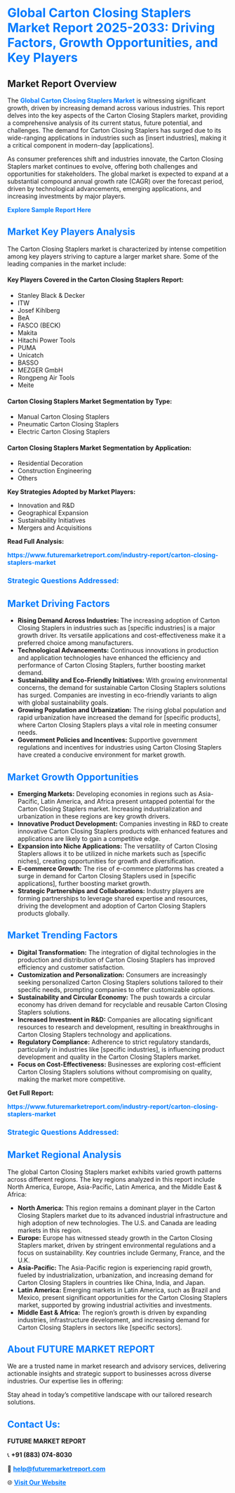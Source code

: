 <h1 style="color: #007BFF;">Global Carton Closing Staplers Market Report 2025-2033: Driving Factors, Growth Opportunities, and Key Players</h1>

<section id="overview">
<h2>Market Report Overview</h2>
<p>The <a href="https://www.futuremarketreport.com/industry-report/carton-closing-staplers-market" style="color: #007BFF; text-decoration: none;"><strong>Global Carton Closing Staplers Market</strong></a> is witnessing significant growth, driven by increasing demand across various industries. This report delves into the key aspects of the Carton Closing Staplers market, providing a comprehensive analysis of its current status, future potential, and challenges. The demand for Carton Closing Staplers has surged due to its wide-ranging applications in industries such as [insert industries], making it a critical component in modern-day [applications].</p>
<p>As consumer preferences shift and industries innovate, the Carton Closing Staplers market continues to evolve, offering both challenges and opportunities for stakeholders. The global market is expected to expand at a substantial compound annual growth rate (CAGR) over the forecast period, driven by technological advancements, emerging applications, and increasing investments by major players.</p>
</section>

<section id="overview">
<p><a href="https://www.futuremarketreport.com/request-sample/reportId=41627" style="color: #007BFF; text-decoration: none;"><strong>Explore Sample Report Here</strong></a></p>
</section>

<section id="key-players">
<h2 style="color: #007BFF;">Market Key Players Analysis</h2>
<p>The Carton Closing Staplers market is characterized by intense competition among key players striving to capture a larger market share. Some of the leading companies in the market include:</p>
<h4>Key Players Covered in the Carton Closing Staplers Report:</h4>
<ul><li>Stanley Black &amp; Decker</li><li>ITW</li><li>Josef Kihlberg</li><li>BeA</li><li>FASCO (BECK)</li><li>Makita</li><li>Hitachi Power Tools</li><li>PUMA</li><li>Unicatch</li><li>BASSO</li><li>MEZGER GmbH</li><li>Rongpeng Air Tools</li><li>Meite</li></ul>
<h4>Carton Closing Staplers Market Segmentation by Type:</h4>
<ul><li>Manual Carton Closing Staplers</li><li>Pneumatic Carton Closing Staplers</li><li>Electric Carton Closing Staplers</li></ul>

<h4>Carton Closing Staplers Market Segmentation by Application:</h4>
<ul><li>Residential Decoration</li><li>Construction Engineering</li><li>Others</li></ul>
<p><strong>Key Strategies Adopted by Market Players:</strong></p>
<ul>
<li>Innovation and R&D</li>
<li>Geographical Expansion</li>
<li>Sustainability Initiatives</li>
<li>Mergers and Acquisitions</li>
</ul>
</section>

<section>
<p><strong>Read Full Analysis: </strong></p><a href="https://www.futuremarketreport.com/industry-report/carton-closing-staplers-market" style="color: #007BFF; text-decoration: none;"><strong>https://www.futuremarketreport.com/industry-report/carton-closing-staplers-market</strong></a>
<h3 style="color: #007BFF;">Strategic Questions Addressed:</h3>
</section>

<section id="driving-factors">
<h2 style="color: #007BFF;">Market Driving Factors</h2>
<ul>
<li><strong>Rising Demand Across Industries:</strong> The increasing adoption of Carton Closing Staplers in industries such as [specific industries] is a major growth driver. Its versatile applications and cost-effectiveness make it a preferred choice among manufacturers.</li>
<li><strong>Technological Advancements:</strong> Continuous innovations in production and application technologies have enhanced the efficiency and performance of Carton Closing Staplers, further boosting market demand.</li>
<li><strong>Sustainability and Eco-Friendly Initiatives:</strong> With growing environmental concerns, the demand for sustainable Carton Closing Staplers solutions has surged. Companies are investing in eco-friendly variants to align with global sustainability goals.</li>
<li><strong>Growing Population and Urbanization:</strong> The rising global population and rapid urbanization have increased the demand for [specific products], where Carton Closing Staplers plays a vital role in meeting consumer needs.</li>
<li><strong>Government Policies and Incentives:</strong> Supportive government regulations and incentives for industries using Carton Closing Staplers have created a conducive environment for market growth.</li>
</ul>
</section>

<section id="growth-opportunities">
<h2 style="color: #007BFF;">Market Growth Opportunities</h2>
<ul>
<li><strong>Emerging Markets:</strong> Developing economies in regions such as Asia-Pacific, Latin America, and Africa present untapped potential for the Carton Closing Staplers market. Increasing industrialization and urbanization in these regions are key growth drivers.</li>
<li><strong>Innovative Product Development:</strong> Companies investing in R&D to create innovative Carton Closing Staplers products with enhanced features and applications are likely to gain a competitive edge.</li>
<li><strong>Expansion into Niche Applications:</strong> The versatility of Carton Closing Staplers allows it to be utilized in niche markets such as [specific niches], creating opportunities for growth and diversification.</li>
<li><strong>E-commerce Growth:</strong> The rise of e-commerce platforms has created a surge in demand for Carton Closing Staplers used in [specific applications], further boosting market growth.</li>
<li><strong>Strategic Partnerships and Collaborations:</strong> Industry players are forming partnerships to leverage shared expertise and resources, driving the development and adoption of Carton Closing Staplers products globally.</li>
</ul>
</section>

<section id="trending-factors">
<h2 style="color: #007BFF;">Market Trending Factors</h2>
<ul>
<li><strong>Digital Transformation:</strong> The integration of digital technologies in the production and distribution of Carton Closing Staplers has improved efficiency and customer satisfaction.</li>
<li><strong>Customization and Personalization:</strong> Consumers are increasingly seeking personalized Carton Closing Staplers solutions tailored to their specific needs, prompting companies to offer customizable options.</li>
<li><strong>Sustainability and Circular Economy:</strong> The push towards a circular economy has driven demand for recyclable and reusable Carton Closing Staplers solutions.</li>
<li><strong>Increased Investment in R&D:</strong> Companies are allocating significant resources to research and development, resulting in breakthroughs in Carton Closing Staplers technology and applications.</li>
<li><strong>Regulatory Compliance:</strong> Adherence to strict regulatory standards, particularly in industries like [specific industries], is influencing product development and quality in the Carton Closing Staplers market.</li>
<li><strong>Focus on Cost-Effectiveness:</strong> Businesses are exploring cost-efficient Carton Closing Staplers solutions without compromising on quality, making the market more competitive.</li>
</ul>
</section>

<section>
<p><strong>Get Full Report: </strong></p><a href="https://www.futuremarketreport.com/industry-report/carton-closing-staplers-market" style="color: #007BFF; text-decoration: none;"><strong>https://www.futuremarketreport.com/industry-report/carton-closing-staplers-market</strong></a>
<h3 style="color: #007BFF;">Strategic Questions Addressed:</h3>
</section>


<section id="regional-analysis">
<h2 style="color: #007BFF;">Market Regional Analysis</h2>
<p>The global Carton Closing Staplers market exhibits varied growth patterns across different regions. The key regions analyzed in this report include North America, Europe, Asia-Pacific, Latin America, and the Middle East & Africa:</p>
<ul>
<li><strong>North America:</strong> This region remains a dominant player in the Carton Closing Staplers market due to its advanced industrial infrastructure and high adoption of new technologies. The U.S. and Canada are leading markets in this region.</li>
<li><strong>Europe:</strong> Europe has witnessed steady growth in the Carton Closing Staplers market, driven by stringent environmental regulations and a focus on sustainability. Key countries include Germany, France, and the U.K.</li>
<li><strong>Asia-Pacific:</strong> The Asia-Pacific region is experiencing rapid growth, fueled by industrialization, urbanization, and increasing demand for Carton Closing Staplers in countries like China, India, and Japan.</li>
<li><strong>Latin America:</strong> Emerging markets in Latin America, such as Brazil and Mexico, present significant opportunities for the Carton Closing Staplers market, supported by growing industrial activities and investments.</li>
<li><strong>Middle East & Africa:</strong> The region’s growth is driven by expanding industries, infrastructure development, and increasing demand for Carton Closing Staplers in sectors like [specific sectors].</li>
</ul>
</section>

<footer>
<h2 style="color: #007BFF;">About FUTURE MARKET REPORT</h2>
<p>We are a trusted name in market research and advisory services, delivering actionable insights and strategic support to businesses across diverse industries. Our expertise lies in offering:</p>

<p>Stay ahead in today’s competitive landscape with our tailored research solutions.</p>

<h2 style="color: #007BFF;">Contact Us:</h2>
<p><strong>FUTURE MARKET REPORT</strong></p>
<p>📞 <strong>+91 (883) 074-8030</strong></p>
<p>📧 <strong><a href="mailto:help@futuremarketreport.com" style="color: #007BFF;">help@futuremarketreport.com</a></strong></p>
<p>🌐 <strong><a href="https://www.futuremarketreport.com/" style="color: #007BFF;">Visit Our Website</a></strong></p>
</footer>